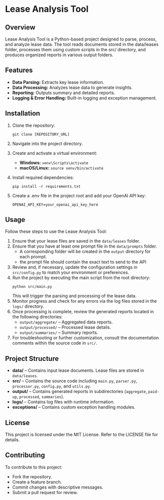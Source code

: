 # Lease Analysis Tool

## Overview
Lease Analysis Tool is a Python-based project designed to parse, process, and analyze lease data. The tool reads documents stored in the data/leases folder, processes them using custom scripts in the src/ directory, and produces organized reports in various output folders.

## Features
- **Data Parsing:** Extracts key lease information.
- **Data Processing:** Analyzes lease data to generate insights.
- **Reporting:** Outputs summary and detailed reports.
- **Logging & Error Handling:** Built-in logging and exception management.

## Installation
1. Clone the repository:
   ```
   git clone [REPOSITORY_URL]
   ```
2. Navigate into the project directory.
3. Create and activate a virtual environment:
   - **Windows:** `venv\Scripts\activate`
   - **macOS/Linux:** `source venv/bin/activate`
4. Install required dependencies:
   ```
   pip install -r requirements.txt
   ```
   
5. Create a .env file in the project root and add your OpenAI API key:
   ```
   OPENAI_API_KEY=your_openai_api_key_here
   ```
   
## Usage
Follow these steps to use the Lease Analysis Tool:
1. Ensure that your lease files are saved in the `data/leases` folder.
2. Ensure that you have at least one prompt file in the `data/prompts` folder.
   - A corresponding folder will be created in the `output` directory for each prompt.
   - the prompt file should contain the exact text to send to the API
3. Review and, if necessary, update the configuration settings in `src/config.py` to match your environment or preferences.
4. Run the project by executing the main script from the root directory:
   ```
   python src/main.py
   ```
   This will trigger the parsing and processing of the lease data.
5. Monitor progress and check for any errors via the log files stored in the `logs/` directory.
6. Once processing is complete, review the generated reports located in the following directories:
   - `output/aggregate/` – Aggregated data reports.
   - `output/processed/` – Processed lease details.
   - `output/summaries/` – Summary reports.
7. For troubleshooting or further customization, consult the documentation comments within the source code in `src/`.

## Project Structure
- **data/** – Contains input lease documents. Lease files are stored in `data/leases`.
- **src/** – Contains the source code including `main.py`, `parser.py`, `processor.py`, `config.py`, and `utils.py`.
- **output/** – Contains generated reports in subdirectories (`aggregate`, `paid-up`, `processed`, `summaries`).
- **logs/** – Contains log files with runtime information.
- **exceptions/** – Contains custom exception handling modules.

## License
This project is licensed under the MIT License. Refer to the LICENSE file for details.

## Contributing
To contribute to this project:
- Fork the repository.
- Create a feature branch.
- Commit changes with descriptive messages.
- Submit a pull request for review.
